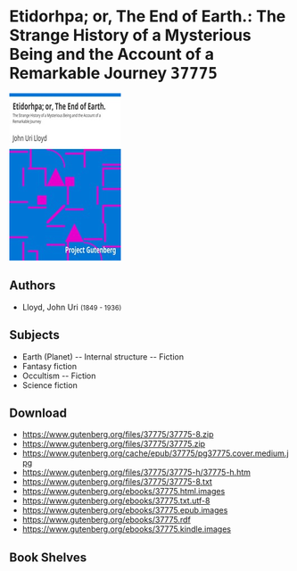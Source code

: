 # Etidorhpa; or, The End of Earth.: The Strange History of a Mysterious Being and the Account of a Remarkable Journey <kbd>37775</kbd>

![](./cover.medium.jpg "")

## Authors


 - Lloyd, John Uri <small>(1849 - 1936)</small>

## Subjects


 - Earth (Planet) -- Internal structure -- Fiction
 - Fantasy fiction
 - Occultism -- Fiction
 - Science fiction

## Download


 - https://www.gutenberg.org/files/37775/37775-8.zip
 - https://www.gutenberg.org/files/37775/37775.zip
 - https://www.gutenberg.org/cache/epub/37775/pg37775.cover.medium.jpg
 - https://www.gutenberg.org/files/37775/37775-h/37775-h.htm
 - https://www.gutenberg.org/files/37775/37775-8.txt
 - https://www.gutenberg.org/ebooks/37775.html.images
 - https://www.gutenberg.org/ebooks/37775.txt.utf-8
 - https://www.gutenberg.org/ebooks/37775.epub.images
 - https://www.gutenberg.org/ebooks/37775.rdf
 - https://www.gutenberg.org/ebooks/37775.kindle.images

## Book Shelves


